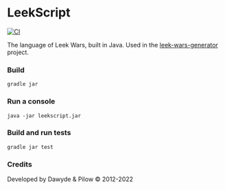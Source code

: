 # LeekScript

[![CI](https://github.com/leek-wars/leekscript/actions/workflows/build.yml/badge.svg)](https://github.com/leek-wars/leekscript/actions/workflows/build.yml)

The language of Leek Wars, built in Java.
Used in the [leek-wars-generator](https://github.com/leek-wars/leek-wars-generator) project.

### Build
```
gradle jar
```
### Run a console
```
java -jar leekscript.jar
```
### Build and run tests
```
gradle jar test
```

### Credits
Developed by Dawyde & Pilow © 2012-2022
